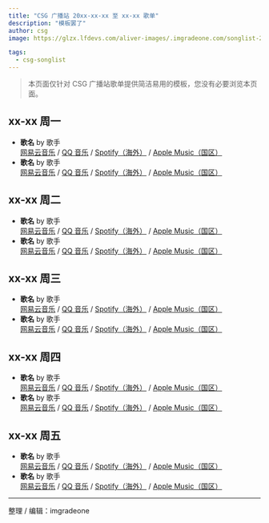 ```yaml
---
title: "CSG 广播站 20xx-xx-xx 至 xx-xx 歌单"
description: "模板罢了"
author: csg
image: https://glzx.lfdevs.com/aliver-images/.imgradeone.com/songlist-2022.png

tags:
  - csg-songlist
---
```


> 本页面仅针对 CSG 广播站歌单提供简洁易用的模板，您没有必要浏览本页面。

<!-- 如果周日有 -->

<!-- 
## xx-xx 周日

- **歌名** by 歌手  
  [网易云音乐]() / [QQ 音乐]()
- **歌名** by 歌手  
  [网易云音乐]() / [QQ 音乐]()

-->

<!-- 如需要 VIP 则如实标注 -->
<!-- 一般按
网易云音乐 / QQ 音乐 / Spotify（海外）/ Apple Music（国区）
的顺序，如果有必要，可以额外添加
咪咕音乐、bilibili、SoundCloud（海外）、YouTube（海外）链接
周杰伦的歌则直接 咪咕音乐 / QQ 音乐 / Spotify / Apple Music
没有版权则删除线 -->

## xx-xx 周一

- **歌名** by 歌手  
  [网易云音乐]() / [QQ 音乐]() / [Spotify（海外）]() / [Apple Music（国区）]()
- **歌名** by 歌手  
  [网易云音乐]() / [QQ 音乐]() / [Spotify（海外）]() / [Apple Music（国区）]()

## xx-xx 周二

- **歌名** by 歌手  
  [网易云音乐]() / [QQ 音乐]() / [Spotify（海外）]() / [Apple Music（国区）]()
- **歌名** by 歌手  
  [网易云音乐]() / [QQ 音乐]() / [Spotify（海外）]() / [Apple Music（国区）]()

## xx-xx 周三

- **歌名** by 歌手  
  [网易云音乐]() / [QQ 音乐]() / [Spotify（海外）]() / [Apple Music（国区）]()
- **歌名** by 歌手  
  [网易云音乐]() / [QQ 音乐]() / [Spotify（海外）]() / [Apple Music（国区）]()

## xx-xx 周四

- **歌名** by 歌手  
  [网易云音乐]() / [QQ 音乐]() / [Spotify（海外）]() / [Apple Music（国区）]()
- **歌名** by 歌手  
  [网易云音乐]() / [QQ 音乐]() / [Spotify（海外）]() / [Apple Music（国区）]()

## xx-xx 周五

- **歌名** by 歌手  
  [网易云音乐]() / [QQ 音乐]() / [Spotify（海外）]() / [Apple Music（国区）]()
- **歌名** by 歌手  
  [网易云音乐]() / [QQ 音乐]() / [Spotify（海外）]() / [Apple Music（国区）]()

---

整理 / 编辑：imgradeone
